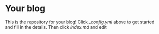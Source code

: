 # Your blog

This is the repository for your blog! Click *_config.yml* above to get started and fill in the details. Then click *index.md* and edit